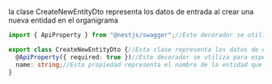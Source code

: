 la clase CreateNewEntityDto representa los datos de entrada al crear una nueva entidad en el organigrama
```ts
import { ApiProperty } from "@nestjs/swagger";//Este decorador se utiliza para especificar las propiedades de un DTO en la documentación del Swagger.

export class CreateNewEntityDto {//Esta clase representa los datos de entrada al crear una nueva entidad en el organigrama.
  @ApiProperty({ required: true })//Este decorador se utiliza para especificar que esta propiedad es requerida en la documentación generada por Swagger y la Api no puede estar vacia
  name: string;//Esta propiedad representa el nombre de la entidad que se desea crear.
}
```